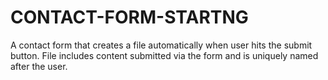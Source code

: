 # CONTACT-FORM-STARTNG
A contact form that creates a file automatically when user hits the submit button. File includes content submitted via the form and is uniquely named after the user. 
